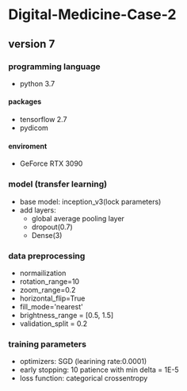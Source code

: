 # Digital-Medicine-Case-2

## version 7
### programming language
* python 3.7

#### packages
* tensorflow 2.7
* pydicom

#### enviroment
*  GeForce RTX 3090

### model (transfer learning)
* base model: inception_v3(lock parameters)
* add layers: 
   * global average pooling layer
   * dropout(0.7)
   * Dense(3)

### data preprocessing
* normailization
* rotation_range=10
* zoom_range=0.2
* horizontal_flip=True
* fill_mode='nearest'
* brightness_range = [0.5, 1.5]
* validation_split = 0.2

### training parameters
* optimizers: SGD (learining rate:0.0001)
* early stopping: 10 patience with min delta = 1E-5
* loss function: categorical crossentropy

